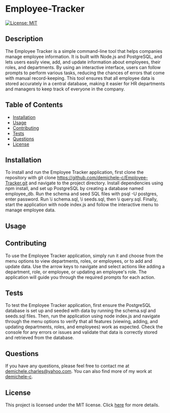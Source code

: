 # Employee-Tracker

[![License: MIT](https://img.shields.io/badge/License-MIT-brightgreen.svg)](https://opensource.org/licenses/MIT)

## Description

The Employee Tracker is a simple command-line tool that helps companies manage employee information. It is built with Node.js and PostgreSQL, and lets users easily view, add, and update information about employees, their roles, and departments. By using an interactive interface, users can follow prompts to perform various tasks, reducing the chances of errors that come with manual record-keeping. This tool ensures that all employee data is stored accurately in a central database, making it easier for HR departments and managers to keep track of everyone in the company.

## Table of Contents

- [Installation](#installation)
- [Usage](#usage)
- [Contributing](#contributing)
- [Tests](#tests)
- [Questions](#questions)
- [License](#license)

## Installation

To install and run the Employee Tracker application, first clone the repository with git clone https://github.com/demichele-c/Employee-Tracker.git and navigate to the project directory. Install dependencies using npm install, and set up PostgreSQL by creating a database named employee_db. Run the schema and seed SQL files with psql -U postgres, enter password. Run \i schema.sql, \i seeds.sql, then \i query.sql. Finally, start the application with node index.js and follow the interactive menu to manage employee data.

## Usage



## Contributing

To use the Employee Tracker application, simply run it and choose from the menu options to view departments, roles, or employees, or to add and update data. Use the arrow keys to navigate and select actions like adding a department, role, or employee, or updating an employee's role. The application will guide you through the required prompts for each action.

## Tests

To test the Employee Tracker application, first ensure the PostgreSQL database is set up and seeded with data by running the schema.sql and seeds.sql files. Then, run the application using node index.js and navigate through the menu options to verify that all features (viewing, adding, and updating departments, roles, and employees) work as expected. Check the console for any errors or issues and validate that data is correctly stored and retrieved from the database.

## Questions

If you have any questions, please feel free to contact me at [demichele.charles@yahoo.com](mailto:demichele.charles@yahoo.com). You can also find more of my work at [demichele-c](https://github.com/demichele-c).

## License

This project is licensed under the MIT license. Click [here](https://opensource.org/licenses/MIT) for more details.
